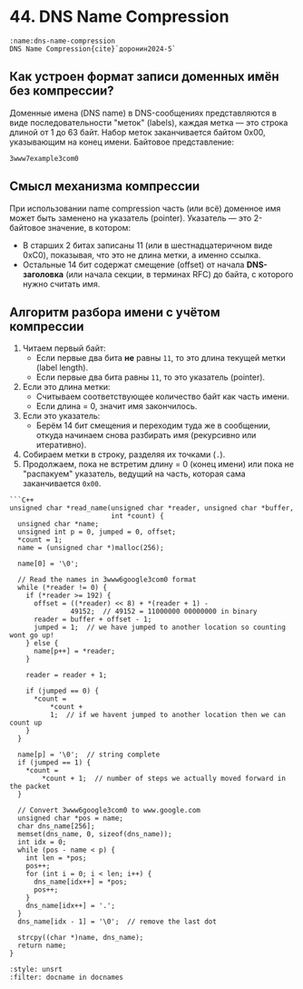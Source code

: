 # 44. DNS Name Compression

```{figure} ../images/05_dns/page-36.png
:name:dns-name-compression
DNS Name Compression{cite}`доронин2024-5`
```

## Как устроен формат записи доменных имён без компрессии?

Доменные имена (DNS name) в DNS-сообщениях представляются в виде последовательности "меток" (labels), каждая метка — это строка длиной от 1 до 63 байт. Набор меток заканчивается байтом 0x00, указывающим на конец имени.
Байтовое представление:

```plaintext
3www7example3com0
```

## Смысл механизма компрессии

При использовании name compression часть (или всё) доменное имя может быть заменено на указатель (pointer). Указатель — это 2-байтовое значение, в котором:

- В старших 2 битах записаны 11 (или в шестнадцатеричном виде 0xC0), показывая, что это не длина метки, а именно ссылка.
- Остальные 14 бит содержат смещение (offset) от начала **DNS-заголовка** (или начала секции, в терминах RFC) до байта, с которого нужно считать имя.

## Алгоритм разбора имени с учётом компрессии

1. Читаем первый байт:
   - Если первые два бита **не** равны `11`, то это длина текущей метки (label length).
   - Если первые два бита равны `11`, то это указатель (pointer).
2. Если это длина метки:
   - Считываем соответствующее количество байт как часть имени.
   - Если длина = 0, значит имя закончилось.
3. Если это указатель:
   - Берём 14 бит смещения и переходим туда же в сообщении, откуда начинаем снова разбирать имя (рекурсивно или итеративно).
4. Собираем метки в строку, разделяя их точками (`.`).  
5. Продолжаем, пока не встретим длину = 0 (конец имени) или пока не "распакуем" указатель, ведущий на часть, которая сама заканчивается `0x00`.

```{dropdown} Код чтения DNS имени
```C++
unsigned char *read_name(unsigned char *reader, unsigned char *buffer,
                         int *count) {
  unsigned char *name;
  unsigned int p = 0, jumped = 0, offset;
  *count = 1;
  name = (unsigned char *)malloc(256);

  name[0] = '\0';

  // Read the names in 3www6google3com0 format
  while (*reader != 0) {
    if (*reader >= 192) {
      offset = ((*reader) << 8) + *(reader + 1) -
               49152;  // 49152 = 11000000 00000000 in binary
      reader = buffer + offset - 1;
      jumped = 1;  // we have jumped to another location so counting wont go up!
    } else {
      name[p++] = *reader;
    }

    reader = reader + 1;

    if (jumped == 0) {
      *count =
          *count +
          1;  // if we havent jumped to another location then we can count up
    }
  }

  name[p] = '\0';  // string complete
  if (jumped == 1) {
    *count =
        *count + 1;  // number of steps we actually moved forward in the packet
  }

  // Convert 3www6google3com0 to www.google.com
  unsigned char *pos = name;
  char dns_name[256];
  memset(dns_name, 0, sizeof(dns_name));
  int idx = 0;
  while (pos - name < p) {
    int len = *pos;
    pos++;
    for (int i = 0; i < len; i++) {
      dns_name[idx++] = *pos;
      pos++;
    }
    dns_name[idx++] = '.';
  }
  dns_name[idx - 1] = '\0';  // remove the last dot

  strcpy((char *)name, dns_name);
  return name;
}
```

```{bibliography}
:style: unsrt
:filter: docname in docnames
```
